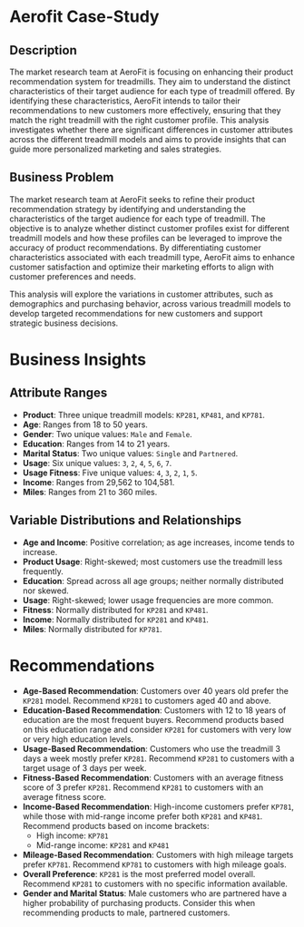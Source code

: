 # Aerofit Case-Study

## Description
The market research team at AeroFit is focusing on enhancing their product recommendation system for treadmills. They aim to understand the distinct characteristics of their target audience for each type of treadmill offered. By identifying these characteristics, AeroFit intends to tailor their recommendations to new customers more effectively, ensuring that they match the right treadmill with the right customer profile. This analysis investigates whether there are significant differences in customer attributes across the different treadmill models and aims to provide insights that can guide more personalized marketing and sales strategies.

## Business Problem
The market research team at AeroFit seeks to refine their product recommendation strategy by identifying and understanding the characteristics of the target audience for each type of treadmill. The objective is to analyze whether distinct customer profiles exist for different treadmill models and how these profiles can be leveraged to improve the accuracy of product recommendations. By differentiating customer characteristics associated with each treadmill type, AeroFit aims to enhance customer satisfaction and optimize their marketing efforts to align with customer preferences and needs.

This analysis will explore the variations in customer attributes, such as demographics and purchasing behavior, across various treadmill models to develop targeted recommendations for new customers and support strategic business decisions.

# Business Insights

## Attribute Ranges
- **Product**: Three unique treadmill models: `KP281`, `KP481`, and `KP781`.
- **Age**: Ranges from 18 to 50 years.
- **Gender**: Two unique values: `Male` and `Female`.
- **Education**: Ranges from 14 to 21 years.
- **Marital Status**: Two unique values: `Single` and `Partnered`.
- **Usage**: Six unique values: `3`, `2`, `4`, `5`, `6`, `7`.
- **Usage Fitness**: Five unique values: `4`, `3`, `2`, `1`, `5`.
- **Income**: Ranges from 29,562 to 104,581.
- **Miles**: Ranges from 21 to 360 miles.

## Variable Distributions and Relationships
- **Age and Income**: Positive correlation; as age increases, income tends to increase.
- **Product Usage**: Right-skewed; most customers use the treadmill less frequently.
- **Education**: Spread across all age groups; neither normally distributed nor skewed.
- **Usage**: Right-skewed; lower usage frequencies are more common.
- **Fitness**: Normally distributed for `KP281` and `KP481`.
- **Income**: Normally distributed for `KP281` and `KP481`.
- **Miles**: Normally distributed for `KP781`.

# Recommendations
- **Age-Based Recommendation**: Customers over 40 years old prefer the `KP281` model. Recommend `KP281` to customers aged 40 and above.
- **Education-Based Recommendation**: Customers with 12 to 18 years of education are the most frequent buyers. Recommend products based on this education range and consider `KP281` for customers with very low or very high education levels.
- **Usage-Based Recommendation**: Customers who use the treadmill 3 days a week mostly prefer `KP281`. Recommend `KP281` to customers with a target usage of 3 days per week.
- **Fitness-Based Recommendation**: Customers with an average fitness score of 3 prefer `KP281`. Recommend `KP281` to customers with an average fitness score.
- **Income-Based Recommendation**: High-income customers prefer `KP781`, while those with mid-range income prefer both `KP281` and `KP481`. Recommend products based on income brackets:
  - High income: `KP781`
  - Mid-range income: `KP281` and `KP481`
- **Mileage-Based Recommendation**: Customers with high mileage targets prefer `KP781`. Recommend `KP781` to customers with high mileage goals.
- **Overall Preference**: `KP281` is the most preferred model overall. Recommend `KP281` to customers with no specific information available.
- **Gender and Marital Status**: Male customers who are partnered have a higher probability of purchasing products. Consider this when recommending products to male, partnered customers.

